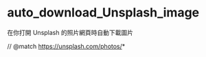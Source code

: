# auto\_download\_Unsplash\_image
在你打開 Unsplash 的照片網頁時自動下載圖片     

// @match        https://unsplash.com/photos/*
